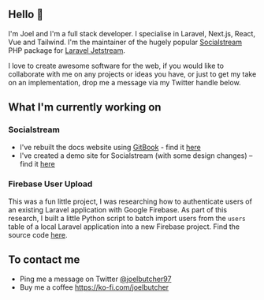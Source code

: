 ## Hello 👋

I'm Joel and I'm a full stack developer. I specialise in Laravel, Next.js, React, Vue and Tailwind. I'm the maintainer of the hugely popular [Socialstream](https://github.com/joelbutcher/socialstream) PHP package for [Laravel Jetstream](https://jetstream.laravel.com).

I love to create awesome software for the web, if you would like to collaborate with me on any projects or ideas you have, or just to get my take on an implementation, drop me a message via my Twitter handle below.

## What I'm currently working on

### Socialstream
- I've rebuilt the docs website using [GitBook](https://www.gitbook.com) - find it [here](https://docs.socialstream.dev)
- I've created a demo site for Socialstream (with some design changes) – find it [here](https://demo.socialstream.dev)

### Firebase User Upload
This was a fun little project, I was researching how to authenticate users of an existing Laravel application with Google Firebase. As part of this research, I built a little Python script to batch import users from the `users` table of a local Laravel application into a new Firebase project. Find the source code [here](https://github.com/joelbutcher/laravel-firebase-user-importer).

## To contact me
- Ping me a message on Twitter [@joelbutcher97](http://twitter.com/joelbutcher97)
- Buy me a coffee https://ko-fi.com/joelbutcher

